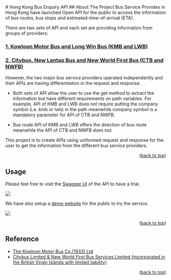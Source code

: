 <div id="top"></div>
# Hong Kong Bus Enquiry API
<!-- ABOUT THE PROJECT -->
## About The Project
Bus Service Provides in Hong Kong have launched Open API for the public to access the information of bus routes, bus stops and estimated-time-of-arrival (ETA).

There are two sets of API and each set are providing information from groups of providers:

### <a href="https://data.gov.hk/en-data/dataset/hk-td-tis_21-etakmb" target="_blank">1. Kowloon Motor Bus and Long Win Bus (KMB and LWB)</a>

### <a href="https://data.gov.hk/en-data/dataset/nwfb-eta-transport-realtime-eta" target="_blank">2. Citybus, New Lantao Bus and New World First Bus (CTB and NWFB)</a>

However, the two major bus service providers operated independently and their APIs are having differentiation in the request and response.
- Both sets of API allow the user to use the get method to extract the information but have different requirements on path variables. For example, API of KMB and LWB does not require putting the company symbol (i.e. kmb or lwb) in the path meanwhile company symbol is a mandatory parameter for API of CTB and NWFB.

- Bus route API of KMB and LWB offers the direction of bus route meanwhile the API of CTB and NWFB does not.

This project is to create APIs using uniformed request and response for the user to get the information from the different bus service providers.

<p align="right">(<a href="#top">back to top</a>)</p>

<!-- Usage-->
## Usage

Please feel free to visit the <a href="https://lightsail.cloudev.guru/hkbus-enquiry-api/swagger-ui/" target="_blank">Swagger UI</a> of the API to have a trial.

<image src="https://hkbus-enquiry-web-cloudevhkguru.s3.ap-southeast-1.amazonaws.com/swagger_screencapture.png">

We have also setup a <a href="https://hkbus-enquiry-web-cloudevhkguru.s3.ap-southeast-1.amazonaws.com/index.html" target="_blank">demo website</a> for the public to try the service.

<image src="https://hkbus-enquiry-web-cloudevhkguru.s3.ap-southeast-1.amazonaws.com/website_screencapture.png">

<p align="right">(<a href="#top">back to top</a>)</p>
<!-- Reference -->

## Reference
- <a href="https://www.kmb.hk/en/" target="_blank">The Kowloon Motor Bus Co.(1933) Ltd</a>
- <a href="https://www.bravobus.com.hk/home/default.aspx?intLangID=1" target="_blank"> Citybus Limited & New World First Bus Services Limited (incorporated in the British Virgin Islands with limited liability)</a>

<p align="right">(<a href="#top">back to top</a>)</p>